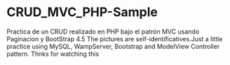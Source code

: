 # CRUD_MVC_PHP-Sample
Practica de un CRUD realizado en PHP bajo el patrón MVC usando Paginacion y BootStrap 4.5
The pictures are self-identificatives.Just a little practice using MySQL, WampServer, Bootstrap and ModelView Controller pattern.
Thnks for watching this

